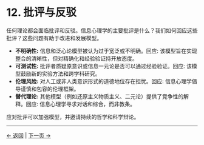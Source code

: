 # 12. 批评与反驳

任何理论都会面临批评和反驳。信息心理学的主要批评是什么？我们如何回应这些批评？这些问题有助于改进和发展模型。

- **不明确性:** 信息和泛心论模型被认为过于宽泛或不明确。回应: 该模型旨在实现整合的清晰性，但对精确化和经验验证持开放态度。
- **可测试性:** 批评者质疑原意识或信息一元论是否可以通过经验验证。回应: 该模型鼓励新的实验方法和跨学科研究。
- **伦理风险:** 对人工或非人类意识形式的道德地位存在担忧。回应: 信息心理学倡导谨慎和包容的伦理框架。
- **替代理论:** 其他模型（例如还原主义物质主义、二元论）提供了竞争性的解释。回应: 信息心理学寻求对话和综合，而非教条。

应对批评可以加强模型，并邀请持续的哲学和科学辩论。

---
<div class="navigation-links">
<a href="11_案例分析.md" class="nav-link prev-link">← 返回</a> | <a href="13_方法论与认识论.md" class="nav-link next-link">下一页 →</a>
</div>
